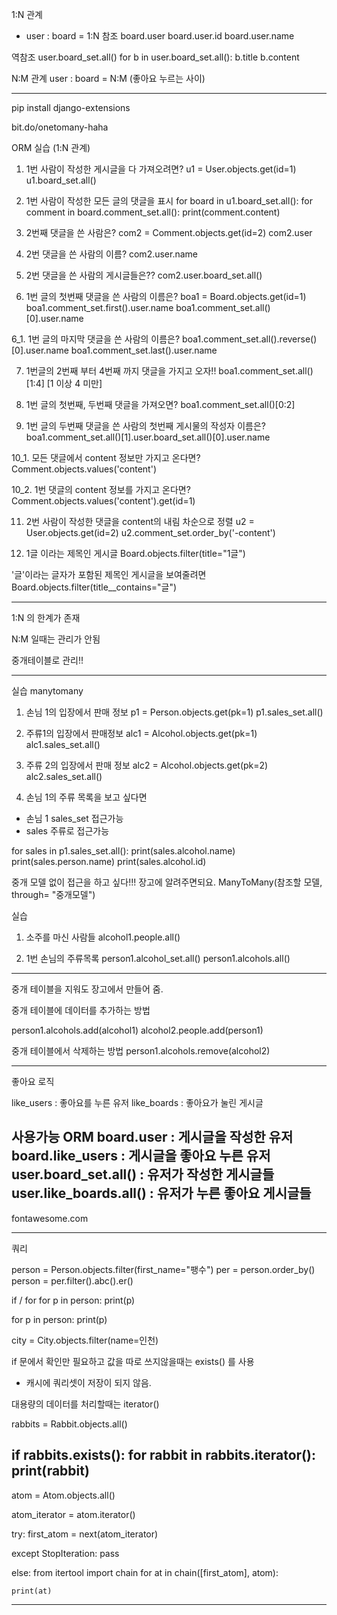 1:N 관계

 - user : board =  1:N
참조
board.user 
board.user.id
board.user.name

역참조
user.board_set.all()
 for b in user.board_set.all():
   b.title
   b.content

N:M 관계
 user : board = N:M  (좋아요 누르는 사이)

-----
pip install django-extensions

bit.do/onetomany-haha


ORM 실습 (1:N 관계)

1. 1번 사람이 작성한 게시글을 다 가져오려면?
u1 = User.objects.get(id=1)
u1.board_set.all()

2. 1번 사람이 작성한 모든 글의 댓글을 표시
 for board in u1.board_set.all():
    for comment in board.comment_set.all():
        print(comment.content)

3. 2번째 댓글을 쓴 사람은?
com2 = Comment.objects.get(id=2)
com2.user

4. 2번 댓글을 쓴 사람의 이름?
com2.user.name

5. 2번 댓글을 쓴 사람의 게시글들은??
com2.user.board_set.all()

6. 1번 글의 첫번째 댓글을 쓴 사람의 이름은?
boa1 = Board.objects.get(id=1)
boa1.comment_set.first().user.name
boa1.comment_set.all()[0].user.name

6_1. 1번 글의 마지막 댓글을 쓴 사람의 이름은?
boa1.comment_set.all().reverse()[0].user.name
boa1.comment_set.last().user.name

7. 1번글의 2번째 부터 4번째 까지 댓글을 가지고 오자!!
boa1.comment_set.all()[1:4]  [1 이상 4 미만]

8. 1번 글의 첫번째, 두번째 댓글을 가져오면?
boa1.comment_set.all()[0:2]

9. 1번 글의 두번째 댓글을 쓴 사람의 첫번째 게시물의 작성자 이름은?
boa1.comment_set.all()[1].user.board_set.all()[0].user.name

10_1. 모든 댓글에서 content 정보만 가지고 온다면?
Comment.objects.values('content')

10_2. 1번 댓글의 content 정보를 가지고 온다면?
Comment.objects.values('content').get(id=1)

11. 2번 사람이 작성한 댓글을 content의 내림 차순으로 정렬
u2 = User.objects.get(id=2)
u2.comment_set.order_by('-content')

12. 1글 이라는 제목인 게시글
Board.objects.filter(title="1글")

'글'이라는 글자가 포함된 제목인 게시글을 보여줄려면
Board.objects.filter(title__contains="글")

--------------------------------
1:N 의 한계가 존재

N:M 일때는 관리가 안됨

중개테이블로 관리!!

---------------------------
실습 manytomany

1. 손님 1의 입장에서 판매 정보
p1 = Person.objects.get(pk=1)
p1.sales_set.all()

2. 주류1의 입장에서 판매정보
alc1 = Alcohol.objects.get(pk=1)
alc1.sales_set.all()

3. 주류 2의 입장에서 판매 정보
alc2 = Alcohol.objects.get(pk=2)
alc2.sales_set.all()

4. 손님 1의 주류 목록을 보고 싶다면
 - 손님 1 sales_set 접근가능
 - sales 주류로 접근가능

for sales in p1.sales_set.all():
   print(sales.alcohol.name)
   print(sales.person.name)
   print(sales.alcohol.id)

중개 모델 없이 접근을 하고 싶다!!!
장고에 알려주면되요.
ManyToMany(참조할 모델, through= "중개모델")

실습 

1. 소주를 마신 사람들
alcohol1.people.all()

2. 1번 손님의 주류목록
person1.alcohol_set.all()
person1.alcohols.all()

-----
중개 테이블을 지워도 장고에서 만들어 줌.

중개 테이블에 데이터를 추가하는 방법

person1.alcohols.add(alcohol1)
alcohol2.people.add(person1)

중개 테이블에서 삭제하는 방법
person1.alcohols.remove(alcohol2)

------

좋아요 로직

like_users : 좋아요를 누른 유저
like_boards : 좋아요가 눌린 게시글

사용가능 ORM
board.user : 게시글을 작성한 유저
board.like_users : 게시글을 좋아요 누른 유저
user.board_set.all() : 유저가 작성한 게시글들 
user.like_boards.all() : 유저가 누른 좋아요 게시글들
---------
fontawesome.com

-------
쿼리

person = Person.objects.filter(first_name="팽수")
per = person.order_by()
person = per.filter().abc().er()

if / for 
for p in person:
  print(p)

for p in person:
  print(p)

city = City.objects.filter(name=인천)

if 문에서 확인만 필요하고 값을 따로 쓰지않을때는 exists() 를 사용
  - 캐시에 쿼리셋이 저장이 되지 않음.


대용량의 데이터를 처리할때는 iterator()

rabbits = Rabbit.objects.all()

if rabbits.exists():
    for rabbit in  rabbits.iterator():
        print(rabbit)
-----

atom = Atom.objects.all()

atom_iterator = atom.iterator()

try:
   first_atom = next(atom_iterator)

except StopIteration:
   pass

else:
  from itertool import chain
  for at in chain([first_atom], atom):

    print(at)
--------